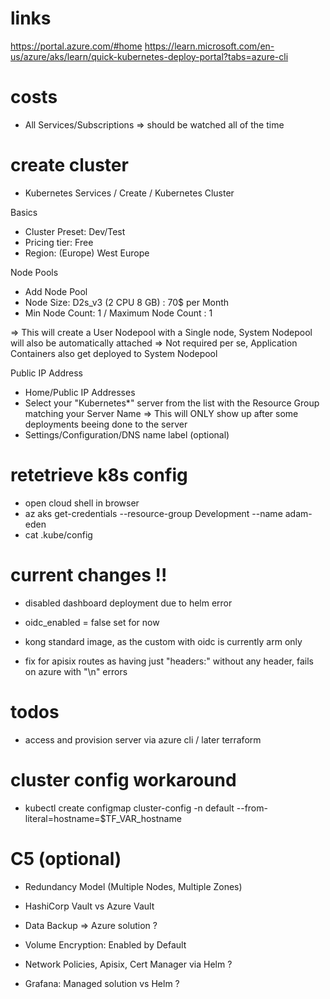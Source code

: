 # links 
https://portal.azure.com/#home
https://learn.microsoft.com/en-us/azure/aks/learn/quick-kubernetes-deploy-portal?tabs=azure-cli
   
# costs       
- All Services/Subscriptions => should be watched all of the time

# create cluster
- Kubernetes Services / Create / Kubernetes Cluster

Basics
- Cluster Preset: Dev/Test
- Pricing tier: Free
- Region: (Europe) West Europe

Node Pools
- Add Node Pool
- Node Size: D2s_v3 (2 CPU 8 GB) : 70$ per Month
- Min Node Count: 1 / Maximum Node Count : 1

=> This will create a User Nodepool with a Single node, System Nodepool will also be automatically attached
=> Not required per se, Application Containers also get deployed to System Nodepool
                                                                                               
Public IP Address
- Home/Public IP Addresses
- Select your "Kubernetes*" server from the list with the Resource Group matching your Server Name
=> This will ONLY show up after some deployments beeing done to the server
- Settings/Configuration/DNS name label (optional)



# retetrieve k8s config
- open cloud shell in browser
- az aks get-credentials --resource-group Development --name adam-eden
- cat .kube/config

# current changes !!
- disabled dashboard deployment due to helm error
- oidc_enabled = false set for now
- kong standard image, as the custom with oidc is currently arm only 

- fix for apisix routes as having just "headers:" without any header, fails on azure with "\n" errors
 
# todos
- access and provision server via azure cli / later terraform

# cluster config workaround
- kubectl create configmap cluster-config -n default --from-literal=hostname=$TF_VAR_hostname

# C5 (optional)
- Redundancy Model (Multiple Nodes, Multiple Zones)
- HashiCorp Vault vs Azure Vault
- Data Backup => Azure solution ?
- Volume Encryption: Enabled by Default


- Network Policies, Apisix, Cert Manager via Helm ?
- Grafana: Managed solution vs Helm ?
